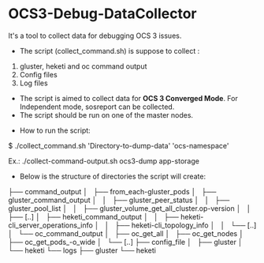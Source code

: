 # OCS3-Debug-DataCollector
It's a tool to collect data for debugging OCS 3 issues.

- The script (collect_command.sh) is suppose to collect :

1. gluster, heketi and oc command output
2. Config files
3. Log files

* The script is aimed to collect data for **OCS 3 Converged Mode**. For Independent mode, sosreport can be collected.
* The script should be run on one of the master nodes.

- How to run the script:

$ ./collect_command.sh 'Directory-to-dump-data' 'ocs-namespace'
  
Ex.: ./collect-command-output.sh  ocs3-dump app-storage

- Below is the structure of directories the script will create:

├── command_output
│   ├── from_each-gluster_pods
│   ├── gluster_command_output
│   │   ├── gluster_peer_status
│   │   ├── gluster_pool_list
│   │   ├── gluster_volume_get_all_cluster.op-version
│   │   ├── [..]
│   ├── heketi_command_output
│   │   ├── heketi-cli_server_operations_info
│   │   ├── heketi-cli_topology_info
│   │   └── [..]
│   └── oc_command_output
│       ├── oc_get_all
│       ├── oc_get_nodes
│       ├── oc_get_pods_-o_wide
│       └── [..]
├── config_file
│   ├── gluster
│   └── heketi
└── logs
    ├── gluster
    └── heketi



